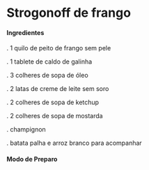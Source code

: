 # Strogonoff de frango

#### Ingredientes

. 1 quilo de peito de frango sem pele

. 1 tablete de caldo de galinha

. 3 colheres de sopa de óleo

. 2 latas de creme de leite sem soro 

. 2 colheres de sopa de ketchup

. 2 colheres de sopa de mostarda

. champignon

. batata palha e arroz branco para acompanhar

####  Modo de Preparo  








































